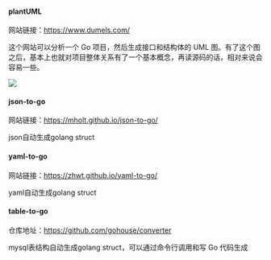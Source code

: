 #### plantUML

网站链接：https://www.dumels.com/

这个网站可以分析一个 Go 项目，然后生成接口和结构体的 UML 图。有了这个图之后，基本上也就对项目整体关系有了一个基本概念，再读源码的话，相对来说会容易一些。

![](https://mmbiz.qpic.cn/mmbiz_png/YQLyg1D0dltSPtjwiaxkCWeeavp7b8vNBeLawRckrrxUnETl5RicqTISXOcg9sSns2dMyM1hn0HdQQCIkDat89ew/640?wx_fmt=png&tp=webp&wxfrom=5&wx_lazy=1&wx_co=1)

#### json-to-go

网站链接：https://mholt.github.io/json-to-go/

json自动生成golang struct

#### yaml-to-go

网站链接：https://zhwt.github.io/yaml-to-go/

yaml自动生成golang struct

#### table-to-go

仓库地址：https://github.com/gohouse/converter

mysql表结构自动生成golang struct，可以通过命令行调用和写 Go 代码生成